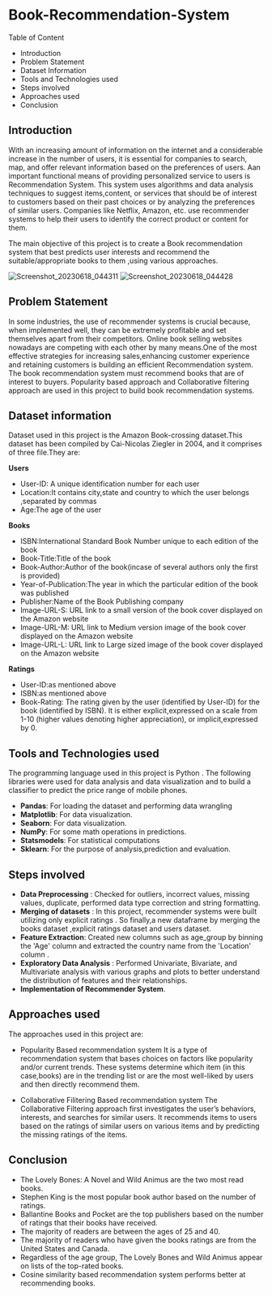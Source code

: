 # Book-Recommendation-System
Table of Content
* Introduction
* Problem Statement
* Dataset Information
* Tools and Technologies used
* Steps involved
* Approaches used
* Conclusion

##  Introduction
With an increasing amount of information on the internet and a considerable increase in the number of users, it is essential for companies to search, map, and offer relevant information based on the preferences of users. Aan important functional means of providing personalized service to users is Recommendation System. This system uses algorithms and data analysis techniques to suggest items,content, or services that should be of interest to customers based on their past choices or by analyzing the preferences of similar users. Companies like Netflix, Amazon, etc. use recommender systems to help their users to identify the correct product or content for them.

The main objective of this project is to create a Book recommendation system that best predicts user interests and recommend the suitable/appropriate books to them ,using various approaches.

![Screenshot_20230618_044311](https://github.com/HajaraCM/Book-Recommendation-System/assets/117503246/a5578499-9329-4cb3-9102-8e452e3af2a3)
![Screenshot_20230618_044428](https://github.com/HajaraCM/Book-Recommendation-System/assets/117503246/9c16b29a-2f83-4ec1-a84d-dd2cb500c28b)


## Problem Statement
In some industries, the use of recommender systems is crucial because, when implemented well, they can be extremely profitable and set themselves apart from their competitors. Online book selling websites nowadays are competing with each other by many means.One of the most effective strategies for increasing sales,enhancing customer experience and retaining customers is building an efficient Recommendation system. The book recommendation system must recommend books that are of interest to buyers. Popularity based approach and Collaborative filtering approach are used in this project to build book recommendation systems.

## Dataset information
Dataset used in this project is the Amazon Book-crossing dataset.This dataset has been compiled by Cai-Nicolas Ziegler in 2004, and it comprises of three file.They are:

**Users**

* User-ID: A unique identification number for each user
* Location:It contains city,state and country to which the user belongs ,separated by commas
* Age:The age of the user

**Books**

* ISBN:International Standard Book Number unique to each edition of the book
* Book-Title:Title of the book
* Book-Author:Author of the book(incase of several authors only the first is provided)
* Year-of-Publication:The year in which the particular edition of the book was published
* Publisher:Name of the Book Publishing company
* Image-URL-S: URL link to a small version of the book cover displayed on the Amazon website
* Image-URL-M: URL link to Medium version image of the book cover displayed on the Amazon website
* Image-URL-L: URL link to Large sized image of the book cover displayed on the Amazon website

**Ratings**

* User-ID:as mentioned above
* ISBN:as mentioned above
* Book-Rating: The rating given by the user (identified by User-ID) for the book (identified by ISBN). It is either explicit,expressed on a scale from 1-10 (higher values denoting higher appreciation), or implicit,expressed by 0.

## Tools and Technologies used
The programming language used in this project is Python . The following libraries were used for data analysis and data visualization and to build a classifier to predict the price range of mobile phones.

* **Pandas**: For loading the dataset and performing data wrangling
* **Matplotlib**: For data visualization.
* **Seaborn**: For data visualization.
* **NumPy**: For some math operations in predictions.
* **Statsmodels**: For statistical computations
* **Sklearn**: For the purpose of analysis,prediction and evaluation.

## Steps involved
* **Data Preprocessing** : Checked for outliers, incorrect values, missing values, duplicate, performed data type correction and string formatting.
* **Merging of datasets** : In this project, recommender systems were built utilizing only explicit ratings . So finally,a new dataframe by merging the books dataset ,explicit ratings dataset and users dataset.
* **Feature Extraction**: Created new columns such as age_group by binning the 'Age' column and extracted the country name from the 'Location' column .
* **Exploratory Data Analysis** : Performed Univariate, Bivariate, and Multivariate analysis with various graphs and plots to better understand the distribution of features and their relationships.
* **Implementation of  Recommender System**.

##  Approaches used
The approaches used in this project are:

* Popularity Based recommendation system
It is a type of recommendation system that bases choices on factors like popularity and/or current trends. These systems determine which item (in this case,books) are in the trending list or are the most well-liked by users and then directly recommend them.

* Collaborative Filitering Based recommendation system
The Collaborative Filtering approach first investigates the user’s behaviors, interests, and searches for similar users. It recommends items to users based on the ratings of similar users on various items and by predicting the missing ratings of the items.

## Conclusion
* The Lovely Bones: A Novel and Wild Animus are the two most read books.
* Stephen King is the most popular book author based on the number of ratings.
* Ballantine Books and Pocket are the top publishers based on the number of ratings that their books have received.
* The majority of readers are between the ages of 25 and 40.
* The majority of readers who have given the books ratings are from the United States and Canada.
* Regardless of the age group, The Lovely Bones and Wild Animus appear on lists of the top-rated books.
* Cosine similarity based recommendation system performs better at recommending books.
